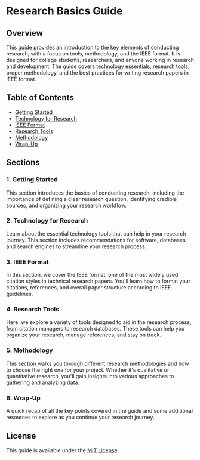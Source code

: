 # Research Basics Guide

## Overview

This guide provides an introduction to the key elements of conducting research, with a focus on tools, methodology, and the IEEE format. It is designed for college students, researchers, and anyone working in research and development. The guide covers technology essentials, research tools, proper methodology, and the best practices for writing research papers in IEEE format.

## Table of Contents

- [Getting Started](#getting-started)
- [Technology for Research](#technology-for-research)
- [IEEE Format](#ieee-format)
- [Research Tools](#research-tools)
- [Methodology](#methodology)
- [Wrap-Up](#wrap-up)

## Sections

### 1. Getting Started

This section introduces the basics of conducting research, including the importance of defining a clear research question, identifying credible sources, and organizing your research workflow.

### 2. Technology for Research

Learn about the essential technology tools that can help in your research journey. This section includes recommendations for software, databases, and search engines to streamline your research process.

### 3. IEEE Format

In this section, we cover the IEEE format, one of the most widely used citation styles in technical research papers. You'll learn how to format your citations, references, and overall paper structure according to IEEE guidelines.

### 4. Research Tools

Here, we explore a variety of tools designed to aid in the research process, from citation managers to research databases. These tools can help you organize your research, manage references, and stay on track.

### 5. Methodology

This section walks you through different research methodologies and how to choose the right one for your project. Whether it's qualitative or quantitative research, you'll gain insights into various approaches to gathering and analyzing data.

### 6. Wrap-Up

A quick recap of all the key points covered in the guide and some additional resources to explore as you continue your research journey.

## License

This guide is available under the [MIT License](LICENSE).